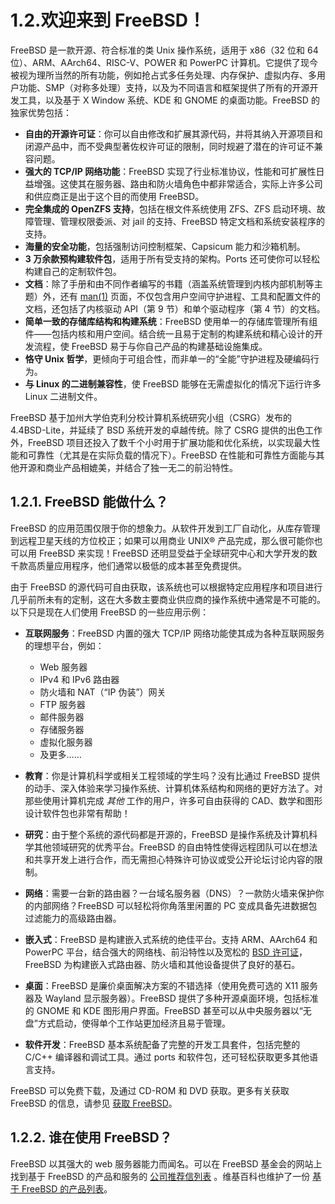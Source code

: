 # 1.2.欢迎来到 FreeBSD！

FreeBSD 是一款开源、符合标准的类 Unix 操作系统，适用于 x86（32 位和 64 位）、ARM、AArch64、RISC-V、POWER 和 PowerPC 计算机。它提供了现今被视为理所当然的所有功能，例如抢占式多任务处理、内存保护、虚拟内存、多用户功能、SMP（对称多处理）支持，以及为不同语言和框架提供了所有的开源开发工具，以及基于 X Window 系统、KDE 和 GNOME 的桌面功能。FreeBSD 的独家优势包括：

* **自由的开源许可证**：你可以自由修改和扩展其源代码，并将其纳入开源项目和闭源产品中，而不受典型著佐权许可证的限制，同时规避了潜在的许可证不兼容问题。
* **强大的 TCP/IP 网络功能**：FreeBSD 实现了行业标准协议，性能和可扩展性日益增强。这使其在服务器、路由和防火墙角色中都非常适合，实际上许多公司和供应商正是出于这个目的而使用 FreeBSD。
* **完全集成的 OpenZFS 支持**，包括在根文件系统使用 ZFS、ZFS 启动环境、故障管理、管理权限委派、对 jail 的支持、FreeBSD 特定文档和系统安装程序的支持。
* **海量的安全功能**，包括强制访问控制框架、Capsicum 能力和沙箱机制。
* **3 万余款预构建软件包**，适用于所有受支持的架构。Ports 还可使你可以轻松构建自己的定制软件包。
* **文档**：除了手册和由不同作者编写的书籍（涵盖系统管理到内核内部机制等主题）外，还有 [man(1)](https://man.freebsd.org/cgi/man.cgi?query=man&sektion=1&format=html) 页面，不仅包含用户空间守护进程、工具和配置文件的文档，还包括了内核驱动 API（第 9 节）和单个驱动程序（第 4 节）的文档。
* **简单一致的存储库结构和构建系统**：FreeBSD 使用单一的存储库管理所有组件——包括内核和用户空间。结合统一且易于定制的构建系统和精心设计的开发流程，使 FreeBSD 易于与你自己产品的构建基础设施集成。
* **恪守 Unix 哲学**，更倾向于可组合性，而非单一的“全能”守护进程及硬编码行为。
* **与 Linux 的二进制兼容性**，使 FreeBSD 能够在无需虚拟化的情况下运行许多 Linux 二进制文件。

FreeBSD 基于加州大学伯克利分校计算机系统研究小组（CSRG）发布的 4.4BSD-Lite，并延续了 BSD 系统开发的卓越传统。除了 CSRG 提供的出色工作外，FreeBSD 项目还投入了数千个小时用于扩展功能和优化系统，以实现最大性能和可靠性（尤其是在实际负载的情况下）。FreeBSD 在性能和可靠性方面能与其他开源和商业产品相媲美，并结合了独一无二的前沿特性。

## 1.2.1. FreeBSD 能做什么？

FreeBSD 的应用范围仅限于你的想象力。从软件开发到工厂自动化，从库存管理到远程卫星天线的方位校正；如果可以用商业 UNIX® 产品完成，那么很可能你也可以用 FreeBSD 来实现！FreeBSD 还明显受益于全球研究中心和大学开发的数千款高质量应用程序，他们通常以极低的成本甚至免费提供。

由于 FreeBSD 的源代码可自由获取，该系统也可以根据特定应用程序和项目进行几乎前所未有的定制，这在大多数主要商业供应商的操作系统中通常是不可能的。以下只是现在人们使用 FreeBSD 的一些应用示例：

* **互联网服务**：FreeBSD 内置的强大 TCP/IP 网络功能使其成为各种互联网服务的理想平台，例如：

  * Web 服务器
  * IPv4 和 IPv6 路由器
  * 防火墙和 NAT（“IP 伪装”）网关
  * FTP 服务器
  * 邮件服务器
  * 存储服务器
  * 虚拟化服务器
  * 及更多……

* **教育**：你是计算机科学或相关工程领域的学生吗？没有比通过 FreeBSD 提供的动手、深入体验来学习操作系统、计算机体系结构和网络的更好方法了。对那些使用计算机完成 *其他* 工作的用户，许多可自由获得的 CAD、数学和图形设计软件包也非常有帮助！

* **研究**：由于整个系统的源代码都是开源的，FreeBSD 是操作系统及计算机科学其他领域研究的优秀平台。FreeBSD 的自由特性使得远程团队可以在想法和共享开发上进行合作，而无需担心特殊许可协议或受公开论坛讨论内容的限制。

* **网络**：需要一台新的路由器？一台域名服务器（DNS）？一款防火墙来保护你的内部网络？FreeBSD 可以轻松将你角落里闲置的 PC 变成具备先进数据包过滤能力的高级路由器。

* **嵌入式**：FreeBSD 是构建嵌入式系统的绝佳平台。支持 ARM、AArch64 和 PowerPC 平台，结合强大的网络栈、前沿特性以及宽松的 [BSD 许可证](https://docs.freebsd.org/en/books/faq/#bsd-license-restrictions)，FreeBSD 为构建嵌入式路由器、防火墙和其他设备提供了良好的基石。

* **桌面**：FreeBSD 是廉价桌面解决方案的不错选择（使用免费可选的 X11 服务器及 Wayland 显示服务器）。FreeBSD 提供了多种开源桌面环境，包括标准的 GNOME 和 KDE 图形用户界面。FreeBSD 甚至可以从中央服务器以“无盘”方式启动，使得单个工作站更加经济且易于管理。

* **软件开发**：FreeBSD 基本系统配备了完整的开发工具套件，包括完整的 C/C++ 编译器和调试工具。通过 ports 和软件包，还可轻松获取更多其他语言支持。

FreeBSD 可以免费下载，及通过 CD-ROM 和 DVD 获取。更多有关获取 FreeBSD 的信息，请参见 [获取 FreeBSD](https://docs.freebsd.org/en/books/handbook/mirrors/#mirrors)。

## 1.2.2. 谁在使用 FreeBSD？

FreeBSD 以其强大的 web 服务器能力而闻名。可以在 FreeBSD 基金会的网站上找到基于 FreeBSD 的产品和服务的 [公司推荐信列表](https://freebsdfoundation.org/about-us/testimonials/) 。维基百科也维护了一份 [基于 FreeBSD 的产品列表](https://en.wikipedia.org/wiki/List_of_products_based_on_FreeBSD)。
